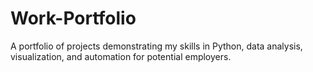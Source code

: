 # Work-Portfolio
A portfolio of projects demonstrating my skills in Python, data analysis, visualization, and automation for potential employers.
